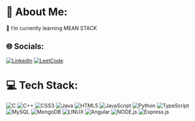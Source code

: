 # 💫 About Me:
🌱 I’m currently learning MEAN STACK <br>


## 🌐 Socials:
[![LinkedIn](https://img.shields.io/badge/LinkedIn-%230077B5.svg?logo=linkedin&logoColor=white)](https://linkedin.com/in/harshal-patil) 
[![LeetCode](https://upload.wikimedia.org/wikipedia/commons/a/ab/LeetCode_logo_white_no_text.svg?style=flat)](https://leetcode.com/harshal_patil_173/)

# 💻 Tech Stack:
![C](https://img.shields.io/badge/c-%2300599C.svg?style=flat&logo=c&logoColor=white) ![C++](https://img.shields.io/badge/c++-%2300599C.svg?style=flat&logo=c%2B%2B&logoColor=white) ![CSS3](https://img.shields.io/badge/css3-%231572B6.svg?style=flat&logo=css3&logoColor=white) ![Java](https://img.shields.io/badge/java-%23ED8B00.svg?style=flat&logo=java&logoColor=white) ![HTML5](https://img.shields.io/badge/html5-%23E34F26.svg?style=flat&logo=html5&logoColor=white) ![JavaScript](https://img.shields.io/badge/javascript-%23323330.svg?style=flat&logo=javascript&logoColor=%23F7DF1E) ![Python](https://img.shields.io/badge/python-3670A0?style=flat&logo=python&logoColor=ffdd54) ![TypeScript](https://shields.io/badge/TypeScript-3178C6?logo=TypeScript&logoColor=FFF&style=flat-square) ![MySQL](https://img.shields.io/badge/mysql-%2300f.svg?style=flat&logo=mysql&logoColor=white) ![MongoDB](https://img.shields.io/badge/MongoDB-%234ea94b.svg?style=flat&logo=mongodb&logoColor=white) ![LINUX](https://img.shields.io/badge/Linux-FCC624?style=flat&logo=linux&logoColor=black) ![Angular](https://img.shields.io/badge/Angular-DD0031?style=flat&logo=angular&logoColor=white) ![NODE.js](https://img.shields.io/badge/Node.js-43853D?style=flat&logo=node.js&logoColor=white) ![Express.js](https://img.shields.io/badge/Express.js-404D59?style=flat)
<!--# 📊 GitHub Stats:
![](https://github-readme-stats.vercel.app/api?username=harshal010710&theme=dark&hide_border=false&include_all_commits=true&count_private=true)<br/>
![](https://github-readme-streak-stats.herokuapp.com/?user=harshal010710&theme=dark&hide_border=false)<br/>
![](https://github-readme-stats.vercel.app/api/top-langs/?username=harshal010710&theme=dark&hide_border=false&include_all_commits=true&count_private=true&layout=compact)

---
[![](https://visitcount.itsvg.in/api?id=harshal010710&icon=0&color=1)](https://visitcount.itsvg.in) -->

<!-- Proudly created with GPRM ( https://gprm.itsvg.in ) -->
